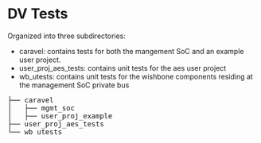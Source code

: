 <!---
# SPDX-FileCopyrightText: 2020 Efabless Corporation
#
# Licensed under the Apache License, Version 2.0 (the "License");
# you may not use this file except in compliance with the License.
# You may obtain a copy of the License at
#
#      http://www.apache.org/licenses/LICENSE-2.0
#
# Unless required by applicable law or agreed to in writing, software
# distributed under the License is distributed on an "AS IS" BASIS,
# WITHOUT WARRANTIES OR CONDITIONS OF ANY KIND, either express or implied.
# See the License for the specific language governing permissions and
# limitations under the License.
#
# SPDX-License-Identifier: Apache-2.0
-->
# DV Tests

Organized into three subdirectories:
  * caravel: contains tests for both the mangement SoC and an example user project.
  * user_proj_aes_tests: contains unit tests for the aes user project
  * wb_utests: contains unit tests for the wishbone components residing at the management SoC private bus

<pre>
├── caravel
│   ├── mgmt_soc
│   ├── user_proj_example
├── user_proj_aes_tests
└── wb_utests
</pre>

